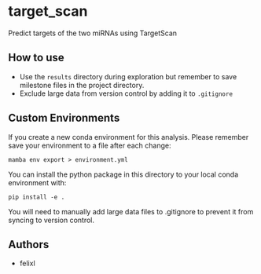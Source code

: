 # target_scan

Predict targets of the two miRNAs using TargetScan

## How to use

* Use the `results` directory during exploration but remember to save milestone files in the project directory.
* Exclude large data from version control by adding it to `.gitignore`

## Custom Environments

If you create a new conda environment for this analysis. Please remember save
your environment to a file after each change:

`mamba env export > environment.yml`

You can install the python package in this directory to your local conda environment with:

`pip install -e .`

You will need to manually add large data files to .gitignore to prevent it from syncing to
version control.

## Authors

* felixl